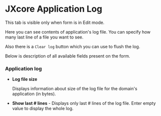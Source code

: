 # JXcore Application Log

This tab is visible only when form is in Edit mode.

Here you can see contents of application's log file. You can specify how many last line of a file you want to see.

Also there is a `Clear log` button which you can use to flush the log.

Below is description of all available fields present on the form.

### Application log

- <b>Log file size</b>

	Displays information about size of the log file for the domain's application (in bytes).

- <b>Show last # lines</b> - Displays only last # lines of the log file. Enter empty value to display the whole log.

